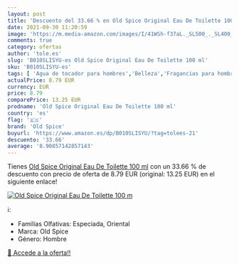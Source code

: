 ```yaml
---
layout: post
title: 'Descuento del 33.66 % en Old Spice Original Eau De Toilette 100 m'
date: 2021-09-30 11:20:59
image: 'https://m.media-amazon.com/images/I/41WSh-f37aL._SL500_._SL400_.jpg'
comments: true
category: ofertas
author: 'tole.es'
slug: 'B010SLISYU-es Old Spice Original Eau De Toilette 100 ml'
sku: 'B010SLISYU-es'
tags: [ 'Agua de tocador para hombres','Belleza','Fragancias para hombres','Perfumes y fragancias','de','eau','old spice','toilette', ]
actualPrice: 8.79 EUR
currency: EUR
price: 8.79
comparePrice: 13.25 EUR
prodname: 'Old Spice Original Eau De Toilette 100 ml'
country: 'es'
flag: '🇪🇸'
brand: 'Old Spice'
buyurl: 'https://www.amazon.es/dp/B010SLISYU/?tag=tolees-21'
descuento: '33.66'
average: '8.90857142857143'
---
```


Tienes [Old Spice Original Eau De Toilette 100 ml](https://www.amazon.es/dp/B010SLISYU/?tag=tolees-21) con un 33.66 % de descuento con precio de oferta de 8.79 EUR (original: 13.25 EUR) en el siguiente enlace!

[![Old Spice Original Eau De Toilette 100 m](https://m.media-amazon.com/images/I/41WSh-f37aL._SL500_._SL400_.jpg)](https://www.amazon.es/dp/B010SLISYU/?tag=tolees-21)

ℹ️:

- Familias Olfativas: Especiada, Oriental
- Marca: Old Spice
- Género: Hombre

[🛒 Accede a la oferta!!](https://www.amazon.es/dp/B010SLISYU/?tag=tolees-21)
